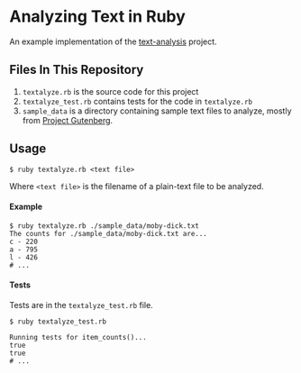 # Analyzing Text in Ruby

An example implementation of the [text-analysis][text-analysis] project.

## Files In This Repository

1. `textalyze.rb` is the source code for this project
1. `textalyze_test.rb` contains tests for the code in `textalyze.rb`
1. `sample_data` is a directory containing sample text files to analyze, mostly from [Project Gutenberg](http://www.gutenberg.org/).

[text-analysis]:https://github.com/codeunion/text-analysis

## Usage

```shell-session
$ ruby textalyze.rb <text file>
```

Where `<text file>` is the filename of a plain-text file to be analyzed.

#### Example

```shell-session
$ ruby textalyze.rb ./sample_data/moby-dick.txt
The counts for ./sample_data/moby-dick.txt are...
c - 220
a - 795
l - 426
# ...
```

#### Tests

Tests are in the `textalyze_test.rb` file.

```shell-session
$ ruby textalyze_test.rb

Running tests for item_counts()...
true
true
# ...
```
